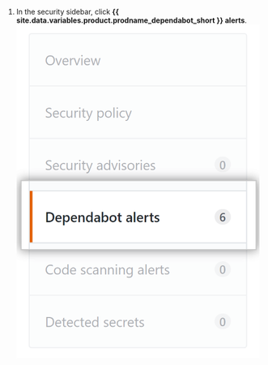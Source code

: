 1. In the security sidebar, click **{{ site.data.variables.product.prodname_dependabot_short }} alerts**. ![{{ site.data.variables.product.prodname_dependabot_short }} alerts tab](/assets/images/help/repository/dependabot-alerts-tab.png)